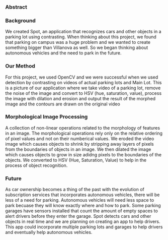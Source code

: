 ### Abstract

### Background
We created Spot, an application that recognizes cars and other objects in a parking lot using contrasting.  When thinking about this project, we found that parking on campus was a huge problem and we wanted to create something bigger than Villanova as well.  So we began thinking about autonomous vehicles and the need to park in the future.  

### Our Method
For this project, we used OpenCV and we were successful when we used detection by contrasting on videos of actual parking lots and Main Lot.  This is a picture of our application where we take video of a parking lot, remove the noise of the image and convert to HSV (hue, saturation, value), process the image with dilation and erosion and output the result of the morphed image and the contours are drawn on the original video

### Morphological Image Processing
A collection of non-linear operations related to the morphology of features in an image.  The morphological operations rely only on the relative ordering of pixel values and not on their numberical values.  We eroded the video image which causes objects to shrink by stripping away layers of pixels from the boundaries of objects in an image.  We then dilated the image which causes objects to grow in size adidng pixels to the boundaries of the objects.  We converted to HSV (Hue, Saturation, Value) to help in the process of object recognition.  

### Future
As car ownership becomes a thing of the past with the evolution of subscription services that incorporates autonomous vehicles, there will be less of a need for parking.  Autonomous vehicles will need less space to park becuase they will know exactly where and how to park.  Some parking garages have sensors installed that count the amount of empty spaces to alert drivers before they enter the garage.  Spot detects cars and other objects in real time and we are planning on creating an app to help drivers.  This app could incorporate multiple parking lots and garages to help drivers and eventually help autonomous vehicles.  

